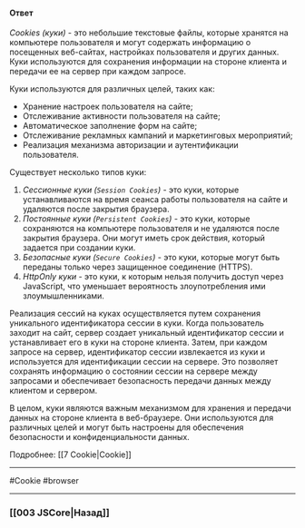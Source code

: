 #### Ответ  

*Cookies (куки)* - это небольшие текстовые файлы, которые хранятся на компьютере пользователя и могут содержать информацию о посещенных веб-сайтах, настройках пользователя и других данных. Куки используются для сохранения информации на стороне клиента и передачи ее на сервер при каждом запросе.

Куки используются для различных целей, таких как:
- Хранение настроек пользователя на сайте;
- Отслеживание активности пользователя на сайте;
- Автоматическое заполнение форм на сайте;
- Отслеживание рекламных кампаний и маркетинговых мероприятий;
- Реализация механизма авторизации и аутентификации пользователя.

Существует несколько типов куки:
1. *Сессионные куки (`Session Cookies`)* - это куки, которые устанавливаются на время сеанса работы пользователя на сайте и удаляются после закрытия браузера.
2. *Постоянные куки (`Persistent Cookies`)* - это куки, которые сохраняются на компьютере пользователя и не удаляются после закрытия браузера. Они могут иметь срок действия, который задается при создании куки.
3. *Безопасные куки (`Secure Cookies`)* - это куки, которые могут быть переданы только через защищенное соединение (HTTPS).
4. *HttpOnly куки* - это куки, к которым нельзя получить доступ через JavaScript, что уменьшает вероятность злоупотребления ими злоумышленниками.

Реализация сессий на куках осуществляется путем сохранения уникального идентификатора сессии в куки. Когда пользователь заходит на сайт, сервер создает уникальный идентификатор сессии и устанавливает его в куки на стороне клиента. Затем, при каждом запросе на сервер, идентификатор сессии извлекается из куки и используется для идентификации сессии на сервере. Это позволяет сохранять информацию о состоянии сессии на сервере между запросами и обеспечивает безопасность передачи данных между клиентом и сервером.

В целом, куки являются важным механизмом для хранения и передачи данных на стороне клиента в веб-браузере. Они используются для различных целей и могут быть настроены для обеспечения безопасности и конфиденциальности данных.

Подробнее: [[7 Cookie|Cookie]]

___
 #Cookie #browser

___

### [[003 JSCore|Назад]]